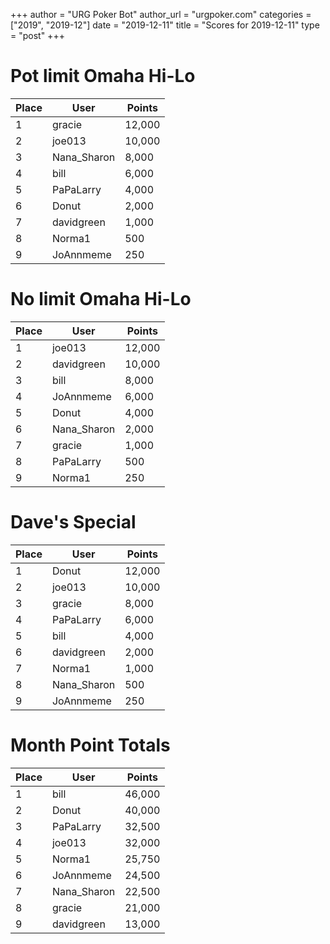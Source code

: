 +++
author = "URG Poker Bot"
author_url = "urgpoker.com"
categories = ["2019", "2019-12"]
date = "2019-12-11"
title = "Scores for 2019-12-11"
type = "post"
+++
# Pot limit Omaha Hi-Lo

| Place | User | Points |
|-------|------|--------|
| 1 | gracie | 12,000 |
| 2 | joe013 | 10,000 |
| 3 | Nana_Sharon | 8,000 |
| 4 | bill | 6,000 |
| 5 | PaPaLarry | 4,000 |
| 6 | Donut | 2,000 |
| 7 | davidgreen | 1,000 |
| 8 | Norma1 | 500 |
| 9 | JoAnnmeme | 250 |

# No limit Omaha Hi-Lo

| Place | User | Points |
|-------|------|--------|
| 1 | joe013 | 12,000 |
| 2 | davidgreen | 10,000 |
| 3 | bill | 8,000 |
| 4 | JoAnnmeme | 6,000 |
| 5 | Donut | 4,000 |
| 6 | Nana_Sharon | 2,000 |
| 7 | gracie | 1,000 |
| 8 | PaPaLarry | 500 |
| 9 | Norma1 | 250 |

# Dave's Special

| Place | User | Points |
|-------|------|--------|
| 1 | Donut | 12,000 |
| 2 | joe013 | 10,000 |
| 3 | gracie | 8,000 |
| 4 | PaPaLarry | 6,000 |
| 5 | bill | 4,000 |
| 6 | davidgreen | 2,000 |
| 7 | Norma1 | 1,000 |
| 8 | Nana_Sharon | 500 |
| 9 | JoAnnmeme | 250 |

# Month Point Totals

| Place | User | Points |
|-------|------|--------|
| 1 | bill | 46,000 |
| 2 | Donut | 40,000 |
| 3 | PaPaLarry | 32,500 |
| 4 | joe013 | 32,000 |
| 5 | Norma1 | 25,750 |
| 6 | JoAnnmeme | 24,500 |
| 7 | Nana_Sharon | 22,500 |
| 8 | gracie | 21,000 |
| 9 | davidgreen | 13,000 |

